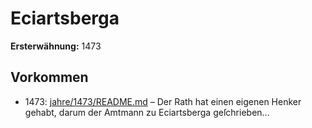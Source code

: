 # Eciartsberga

**Ersterwähnung:** 1473

## Vorkommen
- 1473: [jahre/1473/README.md](../jahre/1473/README.md) – Der Rath hat einen eigenen Henker gehabt, darum
der Amtmann zu Eciartsberga geſchrieben...
